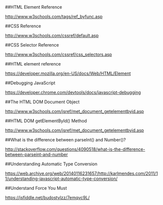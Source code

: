 ##HTML Element Reference

http://www.w3schools.com/tags/ref_byfunc.asp

##CSS Reference

http://www.w3schools.com/cssref/default.asp

##CSS Selector Reference

http://www.w3schools.com/cssref/css_selectors.asp

##HTML element reference

https://developer.mozilla.org/en-US/docs/Web/HTML/Element

##Debugging JavaScript

https://developer.chrome.com/devtools/docs/javascript-debugging

##The HTML DOM Document Object

http://www.w3schools.com/jsref/met_document_getelementbyid.asp

##HTML DOM getElementById() Method

http://www.w3schools.com/jsref/met_document_getelementbyid.asp

##What is the difference between parseInt() and Number()?

http://stackoverflow.com/questions/4090518/what-is-the-difference-between-parseint-and-number

##Understanding Automatic Type Conversion

https://web.archive.org/web/20140116231657/http://karlmendes.com/2011/11/understanding-javascript-automatic-type-conversion/

##Understand Force You Must

https://jsfiddle.net/budostylzz/7emqvc9L/
